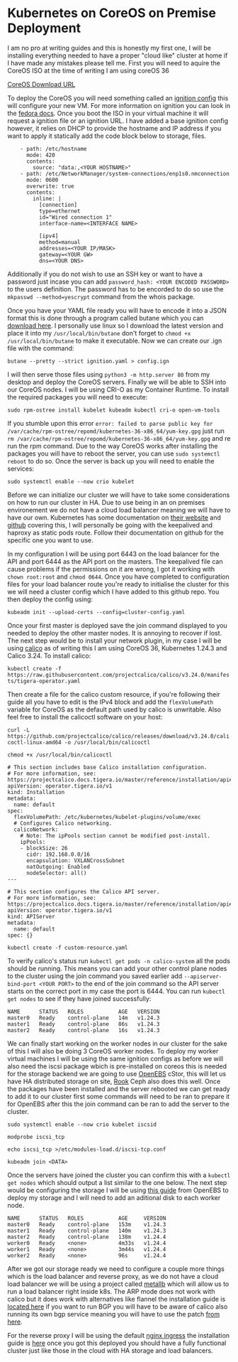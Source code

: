 # Kubernetes on CoreOS on Premise Deployment

I am no pro at writing guides and this is honestly my first one, I will be installing everything needed to have a proper "cloud like" cluster at home if I have made any mistakes please tell me. First you will need to aquire the CoreOS ISO at the time of writing I am using coreOS 36

[CoreOS Download URL](https://getfedora.org/en/coreos/download?tab=metal_virtualized&stream=stable&arch=x86_64)

To deploy the CoreOS you will need something called an [ignition config](https://github.com/nyanmark/coreos-k8s/blob/main/ignition.yaml) this will configure your new VM. For more information on ignition you can look in the [fedora docs](https://docs.fedoraproject.org/en-US/fedora-coreos/producing-ign/). Once you boot the ISO in your virtual machine it will request a ignition file or an ignition URL. I have added a base ignition config however, it relies on DHCP to provide the hostname and IP address if you want to apply it statically add the code block below to storage, files.

```
    - path: /etc/hostname
      mode: 420
      contents:
        source: "data:,<YOUR HOSTNAME>"
    - path: /etc/NetworkManager/system-connections/enp1s0.nmconnection
      mode: 0600
      overwrite: true
      contents:
        inline: |
          [connection]
          type=ethernet
          id="Wired connection 1"
          interface-name=<INTERFACE NAME>

          [ipv4]
          method=manual
          addresses=<YOUR IP/MASK>
          gateway=<YOUR GW>
          dns=<YOUR DNS>
```

Additionally if you do not wish to use an SSH key or want to have a password just incase you can add `password_hash: <YOUR ENCODED PASSWORD>` to the users definition. The password has to be encorded to do so use the `mkpasswd --method=yescrypt` command from the whois package.

Once you have your YAML file ready you will have to encode it into a JSON format this is done through a program called butane which you can [download here](https://github.com/coreos/butane/releases). I personally use linux so I download the latest version and place it into my `/usr/local/bin/butane` don't forget to `chmod +x /usr/local/bin/butane` to make it executable. Now we can create our .ign file with the command:

```butane --pretty --strict ignition.yaml > config.ign```

I will then serve those files using `python3 -m http.server 80` from my desktop and deploy the CoreOS servers. Finally we will be able to SSH into our CoreOS nodes. I will be using CRI-O as my Container Runtime. To install the required packages you will need to execute:

```sudo rpm-ostree install kubelet kubeadm kubectl cri-o open-vm-tools``` 

If you stumble upon this error `error: failed to parse public key for /var/cache/rpm-ostree/repomd/kubernetes-36-x86_64/yum-key.gpg` just run `rm /var/cache/rpm-ostree/repomd/kubernetes-36-x86_64/yum-key.gpg` and re run the rpm command. Due to the way CoreOS works after installing the packages you will have to reboot the server, you can use `sudo systemctl reboot` to do so. Once the server is back up you will need to enable the services:

```sudo systemctl enable --now crio kubelet```

Before we can initialize our cluster we will have to take some considerations on how to run our cluster in HA. Due to use being in an on premises environement we do not have a cloud load balancer meaning we will have to have our own. Kubernetes has some documentation on [their website](https://kubernetes.io/docs/setup/production-environment/tools/kubeadm/high-availability/) and [github](https://github.com/kubernetes/kubeadm/blob/main/docs/ha-considerations.md#options-for-software-load-balancing) covering this, I will personally be going with the keepalived and haproxy as static pods route. Follow their documentation on github for the specific one you want to use.

In my configuration I will be using port 6443 on the load balancer for the API and port 6444 as the API port on the masters. The keepalived file can cause problems if the permissions on it are wrong, I got it working with `chown root:root` and `chmod 0644`. Once you have completed to configuration files for your load balancer route you're ready to initialise the cluster for this we will need a cluster config which I have added to this github repo. You then deploy the config using:

```kubeadm init --upload-certs --config=cluster-config.yaml```

Once your first master is deployed save the join command displayed to you needed to deploy the other master nodes. It is annoying to recover if lost. The next step would be to install your network plugin, in my case I will be using [calico](https://www.tigera.io/project-calico/) as of writing this I am using CoreOS 36, Kubernetes 1.24.3 and Calico 3.24. To install calico:

```kubectl create -f https://raw.githubusercontent.com/projectcalico/calico/v3.24.0/manifests/tigera-operator.yaml```

Then create a file for the calico custom resource, if you're following their guide all you have to edit is the IPv4 block and add the `flexVolumePath` variable for CoreOS as the default path used by calico is unwritable. Also feel free to install the calicoctl software on your host:

```curl -L https://github.com/projectcalico/calico/releases/download/v3.24.0/calicoctl-linux-amd64 -o /usr/local/bin/calicoctl```

```chmod +x /usr/local/bin/calicoctl```

```
# This section includes base Calico installation configuration.
# For more information, see: https://projectcalico.docs.tigera.io/master/reference/installation/api#operator.tigera.io/v1.Installation
apiVersion: operator.tigera.io/v1
kind: Installation
metadata:
  name: default
spec:
  flexVolumePath: /etc/kubernetes/kubelet-plugins/volume/exec
  # Configures Calico networking.
  calicoNetwork:
    # Note: The ipPools section cannot be modified post-install.
    ipPools:
    - blockSize: 26
      cidr: 192.168.0.0/16
      encapsulation: VXLANCrossSubnet
      natOutgoing: Enabled
      nodeSelector: all()
---

# This section configures the Calico API server.
# For more information, see: https://projectcalico.docs.tigera.io/master/reference/installation/api#operator.tigera.io/v1.APIServer
apiVersion: operator.tigera.io/v1
kind: APIServer 
metadata: 
  name: default 
spec: {}
```

```kubectl create -f custom-resource.yaml```

To verify calico's status run `kubectl get pods -n calico-system` all the pods should be running. This means you can add your other control plane nodes to the cluster using the join command you saved earlier add `--apiserver-bind-port <YOUR PORT>` to the end of the join command so the API server starts on the correct port in my case the port is 6444. You can run `kubectl get nodes` to see if they have joined successfully:

```
NAME      STATUS   ROLES           AGE   VERSION
master0   Ready    control-plane   14m   v1.24.3
master1   Ready    control-plane   86s   v1.24.3
master2   Ready    control-plane   16s   v1.24.3
```

We can finally start working on the worker nodes in our cluster for the sake of this I will also be doing 3 CoreOS worker nodes. To deploy my worker virtual machines I will be using the same ignition configs as before we will also need the iscsi package wbich is pre-installed on coreos this is needed for the storage backend we are going to use [OpenEBS](https://openebs.io/) cStor, this will let us have HA distributed storage on site, [Rook](https://rook.io/) Ceph also does this well. Once the packages have been installed and the server rebooted we can get ready to add it to our cluster first some commands will need to be ran to prepare it for OpenEBS after this the join command can be ran to add the server to the cluster.

```sudo systemctl enable --now crio kubelet iscsid```

```modprobe iscsi_tcp```

```echo iscsi_tcp >/etc/modules-load.d/iscsi-tcp.conf```

```kubeadm join <DATA>```

Once the servers have joined the cluster you can confirm this with a `kubectl get nodes` which should output a list similar to the one below. The next step would be configuring the storage I will be using [this guide](https://github.com/openebs/cstor-operators/blob/develop/docs/quick.md) from OpenEBS to deploy my storage and I will need to add an aditional disk to each worker node.

```
NAME      STATUS   ROLES           AGE     VERSION
master0   Ready    control-plane   153m    v1.24.3
master1   Ready    control-plane   140m    v1.24.3
master2   Ready    control-plane   138m    v1.24.4
worker0   Ready    <none>          4m33s   v1.24.4
worker1   Ready    <none>          3m44s   v1.24.4
worker2   Ready    <none>          96s     v1.24.4
```

After we got our storage ready we need to configure a couple more things which is the load balancer and reverse proxy, as we do not have a cloud load balancer we will be using a project called [metallb](https://metallb.io) which will allow us to run a load balancer right inside k8s. The ARP mode does not work with calico but it does work with alternatives like flannel the installation guide is [located here](https://metallb.universe.tf/installation/) if you want to run BGP you will have to be aware of calico also running its own bgp service meaning you will have to use the patch [from here](https://metallb.universe.tf/configuration/calico/).

For the reverse proxy I will be using the default [nginx ingress](https://github.com/kubernetes/ingress-nginx) the installation guide is [here](https://kubernetes.github.io/ingress-nginx/deploy/) once you got this deployed you should have a fully functional cluster just like those in the cloud with HA storage and load balancers.
